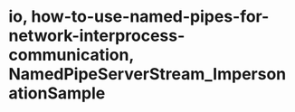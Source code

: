 # io, how-to-use-named-pipes-for-network-interprocess-communication, NamedPipeServerStream_ImpersonationSample